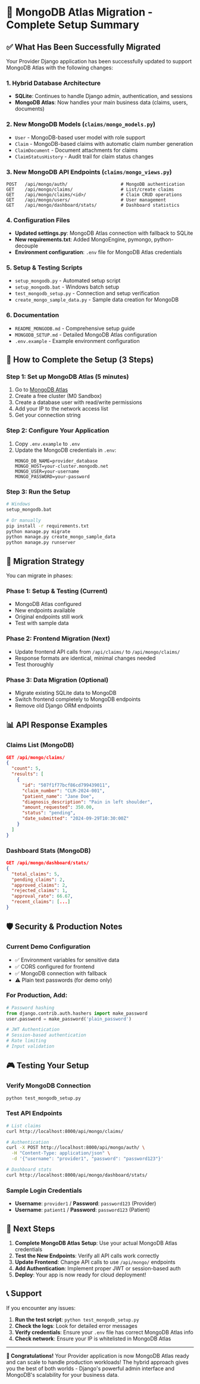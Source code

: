 # 🎯 MongoDB Atlas Migration - Complete Setup Summary

## ✅ What Has Been Successfully Migrated

Your Provider Django application has been successfully updated to support MongoDB Atlas with the following changes:

### 1. **Hybrid Database Architecture**
- **SQLite**: Continues to handle Django admin, authentication, and sessions
- **MongoDB Atlas**: Now handles your main business data (claims, users, documents)

### 2. **New MongoDB Models** (`claims/mongo_models.py`)
- `User` - MongoDB-based user model with role support
- `Claim` - MongoDB-based claims with automatic claim number generation
- `ClaimDocument` - Document attachments for claims
- `ClaimStatusHistory` - Audit trail for claim status changes

### 3. **New MongoDB API Endpoints** (`claims/mongo_views.py`)
```
POST   /api/mongo/auth/                    # MongoDB authentication
GET    /api/mongo/claims/                  # List/create claims
GET    /api/mongo/claims/<id>/             # Claim CRUD operations
GET    /api/mongo/users/                   # User management
GET    /api/mongo/dashboard/stats/         # Dashboard statistics
```

### 4. **Configuration Files**
- **Updated settings.py**: MongoDB Atlas connection with fallback to SQLite
- **New requirements.txt**: Added MongoEngine, pymongo, python-decouple
- **Environment configuration**: `.env` file for MongoDB Atlas credentials

### 5. **Setup & Testing Scripts**
- `setup_mongodb.py` - Automated setup script
- `setup_mongodb.bat` - Windows batch setup
- `test_mongodb_setup.py` - Connection and setup verification
- `create_mongo_sample_data.py` - Sample data creation for MongoDB

### 6. **Documentation**
- `README_MONGODB.md` - Comprehensive setup guide
- `MONGODB_SETUP.md` - Detailed MongoDB Atlas configuration
- `.env.example` - Example environment configuration

## 🚀 How to Complete the Setup (3 Steps)

### Step 1: Set up MongoDB Atlas (5 minutes)
1. Go to [MongoDB Atlas](https://cloud.mongodb.com/)
2. Create a free cluster (M0 Sandbox)
3. Create a database user with read/write permissions
4. Add your IP to the network access list
5. Get your connection string

### Step 2: Configure Your Application
1. Copy `.env.example` to `.env`
2. Update the MongoDB credentials in `.env`:
   ```env
   MONGO_DB_NAME=provider_database
   MONGO_HOST=your-cluster.mongodb.net
   MONGO_USER=your-username
   MONGO_PASSWORD=your-password
   ```

### Step 3: Run the Setup
```bash
# Windows
setup_mongodb.bat

# Or manually
pip install -r requirements.txt
python manage.py migrate
python manage.py create_mongo_sample_data
python manage.py runserver
```

## 🔄 Migration Strategy

You can migrate in phases:

### **Phase 1: Setup & Testing** (Current)
- MongoDB Atlas configured
- New endpoints available
- Original endpoints still work
- Test with sample data

### **Phase 2: Frontend Migration** (Next)
- Update frontend API calls from `/api/claims/` to `/api/mongo/claims/`
- Response formats are identical, minimal changes needed
- Test thoroughly

### **Phase 3: Data Migration** (Optional)
- Migrate existing SQLite data to MongoDB
- Switch frontend completely to MongoDB endpoints
- Remove old Django ORM endpoints

## 📊 API Response Examples

### Claims List (MongoDB)
```json
GET /api/mongo/claims/
{
  "count": 5,
  "results": [
    {
      "id": "507f1f77bcf86cd799439011",
      "claim_number": "CLM-2024-001",
      "patient_name": "Jane Doe",
      "diagnosis_description": "Pain in left shoulder",
      "amount_requested": 350.00,
      "status": "pending",
      "date_submitted": "2024-09-29T10:30:00Z"
    }
  ]
}
```

### Dashboard Stats (MongoDB)
```json
GET /api/mongo/dashboard/stats/
{
  "total_claims": 5,
  "pending_claims": 2,
  "approved_claims": 2,
  "rejected_claims": 1,
  "approval_rate": 66.67,
  "recent_claims": [...]
}
```

## 🛡️ Security & Production Notes

### **Current Demo Configuration**
- ✅ Environment variables for sensitive data
- ✅ CORS configured for frontend
- ✅ MongoDB connection with fallback
- ⚠️  Plain text passwords (for demo only)

### **For Production, Add:**
```python
# Password hashing
from django.contrib.auth.hashers import make_password
user.password = make_password('plain_password')

# JWT Authentication
# Session-based authentication
# Rate limiting
# Input validation
```

## 🎮 Testing Your Setup

### Verify MongoDB Connection
```bash
python test_mongodb_setup.py
```

### Test API Endpoints
```bash
# List claims
curl http://localhost:8000/api/mongo/claims/

# Authentication
curl -X POST http://localhost:8000/api/mongo/auth/ \
  -H "Content-Type: application/json" \
  -d '{"username": "provider1", "password": "password123"}'

# Dashboard stats
curl http://localhost:8000/api/mongo/dashboard/stats/
```

### Sample Login Credentials
- **Username**: `provider1` / **Password**: `password123` (Provider)
- **Username**: `patient1` / **Password**: `password123` (Patient)

## 🎯 Next Steps

1. **Complete MongoDB Atlas Setup**: Use your actual MongoDB Atlas credentials
2. **Test the New Endpoints**: Verify all API calls work correctly
3. **Update Frontend**: Change API calls to use `/api/mongo/` endpoints
4. **Add Authentication**: Implement proper JWT or session-based auth
5. **Deploy**: Your app is now ready for cloud deployment!

## 📞 Support

If you encounter any issues:

1. **Run the test script**: `python test_mongodb_setup.py`
2. **Check the logs**: Look for detailed error messages
3. **Verify credentials**: Ensure your `.env` file has correct MongoDB Atlas info
4. **Check network**: Ensure your IP is whitelisted in MongoDB Atlas

---

**🎉 Congratulations!** Your Provider application is now MongoDB Atlas ready and can scale to handle production workloads! The hybrid approach gives you the best of both worlds - Django's powerful admin interface and MongoDB's scalability for your business data.